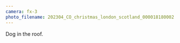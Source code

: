 ```yaml
---
camera: fx-3
photo_filename: 202304_CO_christmas_london_scotland_000018180002
---
```


Dog in the roof.

